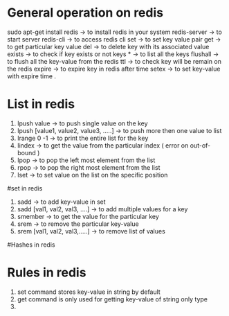 # General operation on redis 
sudo apt-get install redis -> to install redis in your system 
redis-server -> to start server 
redis-cli -> to access redis cli 
set <key> <value> -> to set key value pair 
get <key> -> to get particular key value 
del <key> -> to delete key with its associated value 
exists <key> -> to check if key exists or not 
keys * -> to list all the keys 
flushall -> to flush all the key-value from the redis 
ttl <key> -> to check key will be remain on the redis 
expire <key> <time-in-sec> -> to expire key in redis after time 
setex <key> <time> <value> -> to set key-value with expire time . 

# List in redis 
1. lpush <key> value -> to push single value on the key
2. lpush <key> [value1, value2, value3, .....] -> to push more then one value to list
3. lrange <key> 0 -1 -> to print the entire list for the key
4. lindex <key> <index> -> to get the value from the particular index ( error on out-of-bound ) 
5. lpop <key> -> to pop the left most element from the list
6. rpop <key> -> to pop the right most element from the list
7. lset <key> <index> <value> -> to set value on the list on the specific position 

#set in redis 
1. sadd <key> <value> -> to add key-value in set
2. sadd <key> [val1, val2, val3, ....] -> to add multiple values for a key
3. smember <key> -> to get the value for the particular key
4. srem <key> <value> -> to remove the particular key-value
5. srem <key> [val1, val2, val3,.....] -> to remove list of values

#Hashes in redis 

# Rules in redis 
1. set command stores key-value in string by default
2. get command is only used for getting key-value of string only type
3. 
